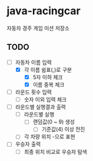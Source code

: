 # java-racingcar
자동차 경주 게임 미션 저장소

## TODO
- [ ] 자동차 이름 입력
    - [x] 각 이름 쉼표(,)로 구분
        - [x] 5자 이하 체크
        - [x] 이름 중복 체크
- [ ] 라운드 횟수 입력
    - [ ] 숫자 이외 입력 체크
- [ ] 라운드별 실행결과 출력
    - [ ] 라운드별 실행
        - [ ] 랜덤값(0 ~ 9) 생성
            - [ ] 기준값(4) 이상 전진
    - [ ] 각 차량 위치 -으로 표현
- [ ] 우승자 출력
    - [ ] 최종 위치 비교로 우승자 탐색